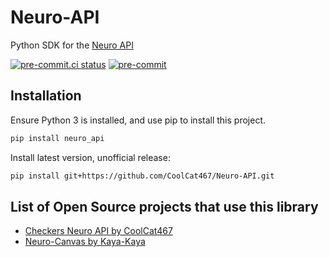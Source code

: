 # Neuro-API
Python SDK for the [Neuro API](https://github.com/VedalAI/neuro-game-sdk)

<!-- BADGIE TIME -->

[![pre-commit.ci status](https://results.pre-commit.ci/badge/github/CoolCat467/Neuro-API/main.svg)](https://results.pre-commit.ci/latest/github/CoolCat467/Neuro-API/main)
[![pre-commit](https://img.shields.io/badge/pre--commit-enabled-brightgreen?logo=pre-commit)](https://github.com/pre-commit/pre-commit)

<!-- END BADGIE TIME -->

## Installation
Ensure Python 3 is installed, and use pip to install this project.

```bash
pip install neuro_api
```

Install latest version, unofficial release:
```bash
pip install git+https://github.com/CoolCat467/Neuro-API.git
```

## List of Open Source projects that use this library
- [Checkers Neuro API by CoolCat467](https://github.com/CoolCat467/Checkers-Neuro-Client)
- [Neuro-Canvas by Kaya-Kaya](https://github.com/Kaya-Kaya/neuro-canvas)
